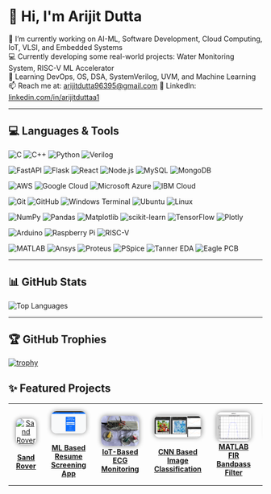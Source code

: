 # 👋 Hi, I'm Arijit Dutta

🌱 I’m currently working on AI-ML, Software Development, Cloud Computing, IoT, VLSI, and Embedded Systems  
💻 Currently developing some real-world projects: Water Monitoring System, RISC-V ML Accelerator  
🧠 Learning DevOps, OS, DSA, SystemVerilog, UVM, and Machine Learning  
📫 Reach me at: arijitdutta96395@gmail.com
🔗 LinkedIn: [linkedin.com/in/arijitduttaa1](https://www.linkedin.com/in/arijitduttaa1)  

---

## 💻 Languages & Tools

![C](https://img.shields.io/badge/C-A8B9CC?style=flat&logo=c&logoColor=white)
![C++](https://img.shields.io/badge/C++-00599C?style=flat&logo=c%2B%2B&logoColor=white)
![Python](https://img.shields.io/badge/Python-3776AB?style=flat&logo=python&logoColor=white)
![Verilog](https://img.shields.io/badge/Verilog-FF6600?style=flat)

![FastAPI](https://img.shields.io/badge/FastAPI-005571?style=flat&logo=fastapi)
![Flask](https://img.shields.io/badge/Flask-000000?style=flat&logo=flask&logoColor=white)
![React](https://img.shields.io/badge/React-20232A?style=flat&logo=react)
![Node.js](https://img.shields.io/badge/Node.js-339933?style=flat&logo=node.js&logoColor=white)
![MySQL](https://img.shields.io/badge/MySQL-4479A1?style=flat&logo=mysql&logoColor=white)
![MongoDB](https://img.shields.io/badge/MongoDB-47A248?style=flat&logo=mongodb&logoColor=white)

![AWS](https://img.shields.io/badge/AWS-232F3E?style=flat&logo=amazon-aws&logoColor=white)
![Google Cloud](https://img.shields.io/badge/Google%20Cloud-4285F4?style=flat&logo=google-cloud&logoColor=white)
![Microsoft Azure](https://img.shields.io/badge/Azure-0078D4?style=flat&logo=microsoft-azure&logoColor=white)
![IBM Cloud](https://img.shields.io/badge/IBM%20Cloud-1F70C1?style=flat&logo=ibmcloud&logoColor=white)

![Git](https://img.shields.io/badge/Git-F05032?style=flat&logo=git&logoColor=white)
![GitHub](https://img.shields.io/badge/GitHub-181717?style=flat&logo=github&logoColor=white)
![Windows Terminal](https://img.shields.io/badge/Windows%20Terminal-4D4D4D?style=flat&logo=windows-terminal&logoColor=white)
![Ubuntu](https://img.shields.io/badge/Ubuntu-E95420?style=flat&logo=ubuntu&logoColor=white)
![Linux](https://img.shields.io/badge/Linux-FCC624?style=flat&logo=linux&logoColor=black)

![NumPy](https://img.shields.io/badge/NumPy-013243?style=flat&logo=numpy&logoColor=white)
![Pandas](https://img.shields.io/badge/Pandas-150458?style=flat&logo=pandas&logoColor=white)
![Matplotlib](https://img.shields.io/badge/Matplotlib-11557C?style=flat)
![scikit-learn](https://img.shields.io/badge/scikit--learn-F7931E?style=flat&logo=scikit-learn&logoColor=white)
![TensorFlow](https://img.shields.io/badge/TensorFlow-FF6F00?style=flat&logo=tensorflow&logoColor=white)
![Plotly](https://img.shields.io/badge/Plotly-3F4F75?style=flat&logo=plotly&logoColor=white)

![Arduino](https://img.shields.io/badge/Arduino-00979D?style=flat&logo=arduino&logoColor=white)
![Raspberry Pi](https://img.shields.io/badge/Raspberry%20Pi-C51A4A?style=flat&logo=raspberry-pi&logoColor=white)
![RISC-V](https://img.shields.io/badge/RISC--V-002654?style=flat&logo=riscv&logoColor=white)

![MATLAB](https://img.shields.io/badge/MATLAB-0076A8?style=flat&logo=MathWorks&logoColor=white)
![Ansys](https://img.shields.io/badge/ANSYS-FFB71B?style=flat)
![Proteus](https://img.shields.io/badge/Proteus-004080?style=flat)
![PSpice](https://img.shields.io/badge/PSpice-8A1538?style=flat)
![Tanner EDA](https://img.shields.io/badge/Tanner%20EDA-007ACC?style=flat)
![Eagle PCB](https://img.shields.io/badge/Eagle%20PCB-F27B21?style=flat)


---

## 📊 GitHub Stats

![Top Languages](https://github-readme-stats.vercel.app/api/top-langs/?username=ArijitDutta96395&layout=compact&langs_count=6&theme=default)

---

## 🏆 GitHub Trophies
[![trophy](https://github-profile-trophy.vercel.app/?username=ArijitDutta96395&theme=radical&no-frame=true&row=1)](https://github.com/ryo-ma/github-profile-trophy)

## ✨ Featured Projects
<table>
  <tr>
    <td align="center" style="padding: 15px;">
      <a href="https://github.com/ArijitDutta96395/Kshitij-2025-bots">
        <img src="https://github.com/ArijitDutta96395/Kshitij-2025-bots/blob/main/images/img4.png?raw=true" 
             alt="Sand Rover" width="200" 
             style="border-radius: 10px; box-shadow: 0px 0px 10px gray;" />
      </a>
      <br/><br/>
      <a href="https://github.com/ArijitDutta96395/Kshitij-2025-bots"><b>Sand Rover</b></a>
    </td>
    <td align="center" style="padding: 15px;">
      <a href="https://github.com/ArijitDutta96395/Resume-Screening-App">
        <img src="https://github.com/ArijitDutta96395/Resume-Screening-App/blob/main/pic2.png?raw=true" 
             alt="Resume Upload" width="200" 
             style="border-radius: 10px; box-shadow: 0px 0px 10px gray;" />
      </a>
      <br/><br/>
      <a href="https://github.com/ArijitDutta96395/Resume-Screening-App"><b>ML Based Resume Screening App</b></a>
    </td>
    <td align="center" style="padding: 15px;">
      <a href="https://github.com/ArijitDutta96395/IoT-Based-ECG-Monitoring-with-AD8232-ECG-Sensor-ESP32">
        <img src="https://github.com/ArijitDutta96395/IoT-Based-ECG-Monitoring-with-AD8232-ECG-Sensor-ESP32/blob/main/ecgbreadboard.jpg?raw=true" 
             alt="ECG Breadboard Setup" width="200" 
             style="border-radius: 10px; box-shadow: 0px 0px 10px gray;" />
      </a>
      <br/>
      <a href="https://github.com/ArijitDutta96395/IoT-Based-ECG-Monitoring-with-AD8232-ECG-Sensor-ESP32"><b>IoT-Based ECG Monitoring</b></a>
    </td>
    <td align="center" style="padding: 15px;">
      <a href="https://github.com/ArijitDutta96395/Edunet-Project-1">
        <img src="https://github.com/ArijitDutta96395/Edunet-Project-1/blob/main/pic4.png?raw=true" 
             alt="Edunet Project Output" width="200" 
             style="border-radius: 10px; box-shadow: 0px 0px 10px gray;" />
      </a>
      <br/><br/>
      <a href="https://github.com/ArijitDutta96395/Edunet-Project-1"><b>CNN Based Image Classification</b></a>
    </td>
    <td align="center" style="padding: 15px;">
      <a href="https://github.com/ArijitDutta96395/MATLAB_PROJECT">
        <img src="https://raw.githubusercontent.com/ArijitDutta96395/MATLAB_PROJECT/master/pic1.png" 
             alt="MATLAB ECG Output" width="200" 
             style="border-radius: 10px; box-shadow: 0px 0px 10px gray;" />
      </a>
      <br/>
      <a href="https://github.com/ArijitDutta96395/MATLAB_PROJECT"><b>MATLAB FIR Bandpass Filter</b></a>
    </td>
    <td align="center" style="padding: 15px;">
      <a href="https://github.com/ArijitDutta96395/Core_Electronics_MINI_Project">
        <img src="https://raw.githubusercontent.com/ArijitDutta96395/Core_Electronics_MINI_Project/main/pic.png" 
             alt="Audio Amplifier Circuit" width="200" 
             style="border-radius: 10px; box-shadow: 0px 0px 10px gray;" />
      </a>
      <br/><br/>
      <a href="https://github.com/ArijitDutta96395/Core_Electronics_MINI_Project"><b>Core Electronics Project</b></a>
    </td>
  </tr>
</table>



